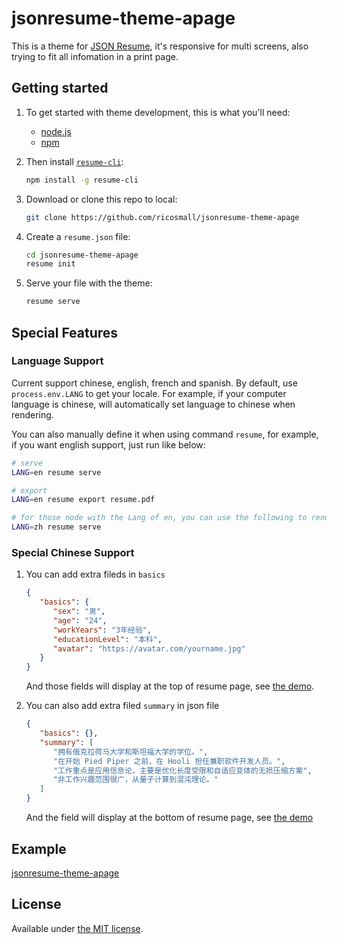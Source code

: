 # jsonresume-theme-apage

This is a theme for [JSON Resume](http://jsonresume.org/), it's responsive for multi screens, also trying to fit all infomation in a print page.

## Getting started

1. To get started with theme development, this is what you'll need:

   - [node.js](http://howtonode.org/how-to-install-nodejs)
   - [npm](http://howtonode.org/introduction-to-npm)

2. Then install [`resume-cli`](https://github.com/jsonresume/resume-cli):

   ```sh
   npm install -g resume-cli
   ```

3. Download or clone this repo to local:

   ```sh
   git clone https://github.com/ricosmall/jsonresume-theme-apage
   ```

4. Create a `resume.json` file:

   ```sh
   cd jsonresume-theme-apage
   resume init
   ```

5. Serve your file with the theme:

   ```sh
   resume serve
   ```

## Special Features

### Language Support

Current support chinese, english, french and spanish. By default, use `process.env.LANG` to get your locale. For example, if your computer language is chinese, will automatically set language to chinese when rendering.

You can also manually define it when using command `resume`, for example, if you want english support, just run like below:

```sh
# serve
LANG=en resume serve

# export
LANG=en resume export resume.pdf

# for those node with the Lang of en, you can use the following to render chinese resume
LANG=zh resume serve
```

### Special Chinese Support

1. You can add extra fileds in `basics`

   ```json
   {
      "basics": {
         "sex": "男",
         "age": "24",
         "workYears": "3年经验",
         "educationLevel": "本科",
         "avatar": "https://avatar.com/yourname.jpg"
      }
   }
   ```

   And those fields will display at the top of resume page, see [the demo](https://ricosmall.github.io/jsonresume-theme-apage/chinese.html).

2. You can also add extra filed `summary` in json file

   ```json
   {
      "basics": {},
      "summary": [
         "拥有俄克拉荷马大学和斯坦福大学的学位。",
         "在开始 Pied Piper 之前，在 Hooli 担任兼职软件开发人员。",
         "工作重点是应用信息论，主要是优化长度受限和自适应变体的无损压缩方案",
         "非工作兴趣范围很广，从量子计算到混沌理论。"
      ]
   }
   ```

   And the field will display at the bottom of resume page, see [the demo](https://ricosmall.github.io/jsonresume-theme-apage/chinese.html)

## Example

[jsonresume-theme-apage](https://ricosmall.github.io/jsonresume-theme-apage/)

## License

Available under [the MIT license](http://mths.be/mit).

